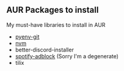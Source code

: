 ## AUR Packages to install

My must-have libraries to install in AUR

- [pyenv-git](https://aur.archlinux.org/packages/pyenv-git)
- [nvm](https://aur.archlinux.org/packages/nvm)
- better-discord-installer
- [spotify-adblock](https://github.com/abba23/spotify-adblock) (Sorry I'm a degenerate)
- tilix
